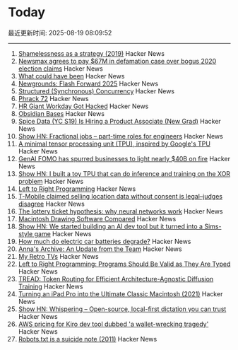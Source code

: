 # Today

最近更新时间: 2025-08-19 08:09:52

--- 
1. [Shamelessness as a strategy (2019)](https://nadia.xyz/shameless) Hacker News
2. [Newsmax agrees to pay $67M in defamation case over bogus 2020 election claims](https://apnews.com/article/dominion-voting-newsmax-defamation-trump-2020-3b2366dfdae3a8432afe822bf14fe1ef) Hacker News
3. [What could have been](https://coppolaemilio.com/entries/what-could-have-been/) Hacker News
4. [Newgrounds: Flash Forward 2025](https://www.newgrounds.com/bbs/topic/1542140) Hacker News
5. [Structured (Synchronous) Concurrency](https://fsantanna.github.io/sc.html) Hacker News
6. [Phrack 72](https://phrack.org/issues/72/1) Hacker News
7. [HR Giant Workday Got Hacked](https://gizmodo.com/hr-giant-workday-got-hacked-2000644474) Hacker News
8. [Obsidian Bases](https://help.obsidian.md/bases) Hacker News
9. [Spice Data (YC S19) Is Hiring a Product Associate (New Grad)](https://www.ycombinator.com/companies/spice-data/jobs/RJz1peY-product-associate-new-grad) Hacker News
10. [Show HN: Fractional jobs – part-time roles for engineers](https://www.fractionaljobs.io) Hacker News
11. [A minimal tensor processing unit (TPU), inspired by Google's TPU](https://github.com/tiny-tpu-v2/tiny-tpu) Hacker News
12. [GenAI FOMO has spurred businesses to light nearly $40B on fire](https://www.theregister.com/2025/08/18/generative_ai_zero_return_95_percent/) Hacker News
13. [Show HN: I built a toy TPU that can do inference and training on the XOR problem](https://www.tinytpu.com) Hacker News
14. [Left to Right Programming](https://graic.net/p/left-to-right-programming) Hacker News
15. [T-Mobile claimed selling location data without consent is legal–judges disagree](https://arstechnica.com/tech-policy/2025/08/t-mobile-claimed-selling-location-data-without-consent-is-legal-judges-disagree/) Hacker News
16. [The lottery ticket hypothesis: why neural networks work](https://nearlyright.com/how-ai-researchers-accidentally-discovered-that-everything-they-thought-about-learning-was-wrong/) Hacker News
17. [Macintosh Drawing Software Compared](https://blog.gingerbeardman.com/2021/04/24/macintosh-drawing-software-compared/) Hacker News
18. [Show HN: We started building an AI dev tool but it turned into a Sims-style game](https://www.youtube.com/watch?v=sRPnX_f2V_c) Hacker News
19. [How much do electric car batteries degrade?](https://www.sustainabilitybynumbers.com/p/electric-car-battery-degradation) Hacker News
20. [Anna's Archive: An Update from the Team](https://annas-archive.org/blog/an-update-from-the-team.html) Hacker News
21. [My Retro TVs](https://www.myretrotvs.com/) Hacker News
22. [Left to Right Programming: Programs Should Be Valid as They Are Typed](https://graic.net/p/left-to-right-programming) Hacker News
23. [TREAD: Token Routing for Efficient Architecture-Agnostic Diffusion Training](https://arxiv.org/abs/2501.04765) Hacker News
24. [Turning an iPad Pro into the Ultimate Classic Macintosh (2021)](https://blog.gingerbeardman.com/2021/04/17/turning-an-ipad-pro-into-the-ultimate-classic-macintosh/) Hacker News
25. [Show HN: Whispering – Open-source, local-first dictation you can trust](https://github.com/epicenter-so/epicenter/tree/main/apps/whispering) Hacker News
26. [AWS pricing for Kiro dev tool dubbed 'a wallet-wrecking tragedy'](https://www.theregister.com/2025/08/18/aws_updated_kiro_pricing/) Hacker News
27. [Robots.txt is a suicide note (2011)](https://wiki.archiveteam.org/index.php/Robots.txt) Hacker News
